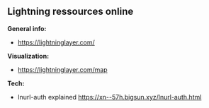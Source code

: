 ## Lightning ressources online ##

**General info:**
- https://lightninglayer.com/

**Visualization:**
- https://lightninglayer.com/map

**Tech:**
- lnurl-auth explained https://xn--57h.bigsun.xyz/lnurl-auth.html
